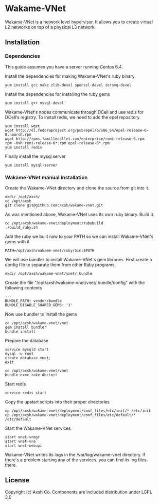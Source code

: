 # Wakame-VNet

Wakame-VNet is a network level hypervisor. It allows you to create virtual L2 networks on top of a physical L3 network.

## Installation

### Dependencies

This guide assumes you have a server running Centos 6.4.

Install the dependencies for making Wakame-VNet's ruby binary.

    yum install gcc make zlib-devel openssl-devel zeromq-devel

Install the dependencies for installing the ruby gems

    yum install g++ mysql-devel

Wakame-VNet's nodes communicate through DCell and use redis for DCell's registry. To install redis, we need to add the epel repository.

    yum install wget
    wget http://dl.fedoraproject.org/pub/epel/6/x86_64/epel-release-6-8.noarch.rpm
    wget http://rpms.famillecollet.com/enterprise/remi-release-6.rpm
    rpm -Uvh remi-release-6*.rpm epel-release-6*.rpm
    yum install redis

Finally install the mysql server

    yum install mysql-server

### Wakame-VNet manual installation

Create the Wakame-VNet directory and clone the source from git into it.

    mkdir /opt/axsh/
    cd /opt/axsh
    git clone git@github.com:axsh/wakame-vnet.git

As was mentioned above, Wakame-VNet uses its own ruby binary. Build it.

    cd /opt/axsh/wakame-vnet/deployment/rubybuild
    ./build_ruby.sh

Add the ruby we built now to your PATH so we can install Wakame-VNet's gems with it.

    PATH=/opt/axsh/wakame-vnet/ruby/bin:$PATH


We will use bundler to install Wakame-VNet's gem libraries. First create a config file to separate them from other Ruby programs.

    mkdir /opt/axsh/wakame-vnet/vnet/.bundle

Create the file "/opt/axsh/wakame-vnet/vnet/.bundle/config" with the following contents

    ---
    BUNDLE_PATH: vendor/bundle
    BUNDLE_DISABLE_SHARED_GEMS: '1'

Now use bundler to install the gems

    cd /opt/axsh/wakame-vnet/vnet
    gem install bundler
    bundle install

Prepare the database

    service mysqld start
    mysql -u root
    create database vnet;
    exit
    
    cd /opt/axsh/wakame-vnet/vnet
    bundle exec rake db:init

Start redis

    service redis start

Copy the upstart scripts into their proper directories

    cp /opt/axsh/wakame-vnet/deployment/conf_files/etc/init/* /etc/init
    cp /opt/axsh/wakame-vnet/deployment/conf_files/etc/default/* /etc/default

Start the Wakame-VNet services

    start vnet-vnmgr
    start vnet-vna
    start vnet-webapi

Wakame-VNet writes its logs in the /var/log/wakame-vnet directory. If there's a problem starting any of the services, you can find its log files there.

## License
Copyright (c) Axsh Co.
Components are included distribution under LGPL 3.0
